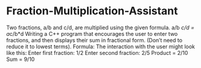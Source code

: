 # Fraction-Multiplication-Assistant
Two fractions, a/b and c/d, are multiplied using the given formula.
a/b *c/d = a*c/b*d
Writing a C++ program that encourages the user to enter two fractions, 
and then displays their sum in fractional form. (Don’t need to reduce it to lowest terms). Formula: The interaction with the user might look like this:
Enter first fraction: 1/2 
Enter second fraction: 2/5 
Product = 2/10
Sum = 9/10
